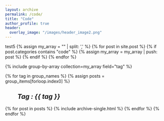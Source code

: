 ```yaml
---
layout: archive
permalink: /code/
title: "Code"
author_profile: true
header:
  overlay_image: "/images/header_image2.png"
---
```


test5
{% assign my_array = "" | split: ',' %}
{% for post in site.post %}
  {% if post.categories contains "code" %}
     <!-- Push post into array -->
     {% assign my_array = my_array | push: post %}
  {% endif %}
{% endfor %}


{% include group-by-array collection=my_array field="tag" %}

{% for tag in group_names %}
  {% assign posts = group_items[forloop.index0] %}
  <h2 id="{{ tag | slugify }}"
   class="archive__subtitle"><i style="margin-left: 40px">Tag : {{ tag }}</i></h2>
  {% for post in posts %}
    {% include archive-single.html %}
  {% endfor %}
{% endfor %}
